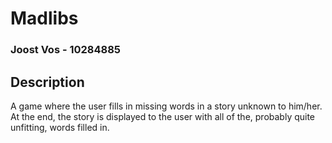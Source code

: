 # Madlibs

### Joost Vos - 10284885

## Description
A game where the user fills in missing words in a story unknown to him/her. At the end, the story is displayed to the user with all of the, probably quite unfitting, words filled in.
